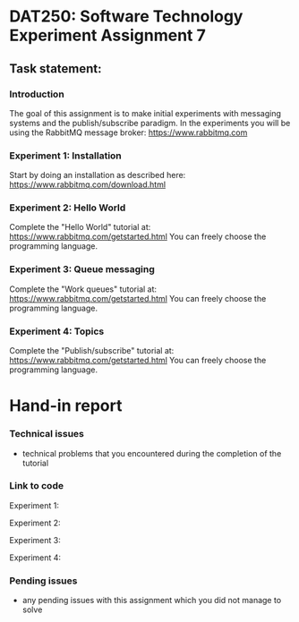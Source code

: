 # DAT250: Software Technology Experiment Assignment 7
## Task statement:
### Introduction
The goal of this assignment is to make initial experiments with messaging systems and the publish/subscribe paradigm. In the experiments you will be using the RabbitMQ message broker: https://www.rabbitmq.com

### Experiment 1: Installation
Start by doing an installation as described here: https://www.rabbitmq.com/download.html

### Experiment 2: Hello World
Complete the "Hello World" tutorial at: https://www.rabbitmq.com/getstarted.html
You can freely choose the programming language.

### Experiment 3: Queue messaging
Complete the "Work queues" tutorial at: https://www.rabbitmq.com/getstarted.html
You can freely choose the programming language.

### Experiment 4: Topics
Complete the "Publish/subscribe" tutorial at: https://www.rabbitmq.com/getstarted.html
You can freely choose the programming language.

# Hand-in report
### Technical issues
- technical problems that you encountered during the completion of the tutorial

### Link to code
Experiment 1: 

Experiment 2: 

Experiment 3: 

Experiment 4: 

### Pending issues
- any pending issues with this assignment which you did not manage to solve
